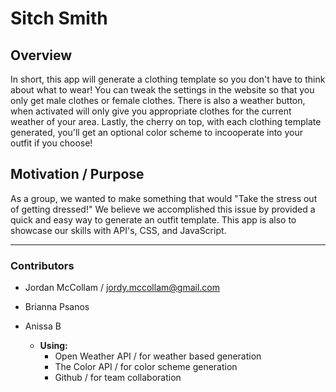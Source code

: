 # Sitch Smith

## Overview
In short, this app will generate a clothing template so you don't have to think about what to wear!
You can tweak the settings in the website so that you only get male clothes or female clothes. 
There is also a weather button, when activated will only give you appropriate clothes for the current weather of your area.
Lastly, the cherry on top, with each clothing template generated, you'll get an optional color scheme to incooperate into your outfit if you choose!

## Motivation / Purpose
As a group, we wanted to make something that would "Take the stress out of getting dressed!" We believe we accomplished this issue by provided a quick and easy way to generate an outfit template. This app is also to showcase our skills with API's, CSS, and JavaScript. 

---

### Contributors
* Jordan McCollam / <jordy.mccollam@gmail.com>
* Brianna Psanos
* Anissa B

    * **Using:**
        * Open Weather API / for weather based generation
        * The Color API / for color scheme generation
        * Github / for team collaboration
